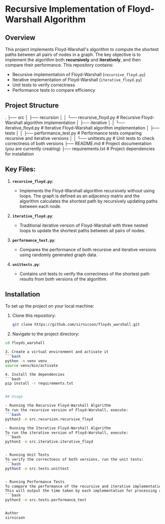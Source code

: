 # Recursive Implementation of Floyd-Warshall Algorithm

## Overview

This project implements Floyd-Warshall's algorithm to compute the shortest paths between all pairs of nodes in a graph. The key objective is to implement the algorithm both **recursively** and **iteratively**, and then compare their performance. This repository contains:

- Recursive implementation of Floyd-Warshall (`recursive_floyd.py`)
- Iterative implementation of Floyd-Warshall (`iterative_floyd.py`)
- Unit tests to verify correctness
- Performance tests to compare efficiency

## Project Structure

.
├── src
│   ├── recursion
│   │   └── recursive_floyd.py        # Recursive Floyd-Warshall algorithm implementation
│   ├── iterative
│   │   └── iterative_floyd.py        # Iterative Floyd-Warshall algorithm implementation
│   ├── tests
│   │   ├── performance_test.py       # Performance tests comparing recursive and iterative versions
│   │   └── unittests.py              # Unit tests to check correctness of both versions
├── README.md                         # Project documentation (you are currently creating)
├── requirements.txt                  # Project dependencies for installation




## Key Files:

1. **`recursive_floyd.py`**:
   - Implements the Floyd-Warshall algorithm recursively without using loops. The graph is defined as an adjacency matrix and the algorithm calculates the shortest path by recursively updating paths between each node.

2. **`iterative_floyd.py`**:
   - Traditional iterative version of Floyd-Warshall with three nested loops to update the shortest paths between all pairs of nodes.

3. **`performance_test.py`**:
   - Compares the performance of both recursive and iterative versions using randomly generated graph data.

4. **`unittests.py`**:
   - Contains unit tests to verify the correctness of the shortest path results from both versions of the algorithm.

## Installation

To set up the project on your local machine:

1. Clone this repository:
   ```bash
   git clone https://github.com/sirnicson/floyds_warshall.git

2. Navigate to the project directory:
```bash
cd floyds_warshall

3. Create a virtual environment and activate it
```bash
python -m venv venv
source venv/bin/activate

4. Install the dependencies
```bash
pip install -r requirements.txt


## Usage

- Running the Recursive Floyd-Warshall Algorithm
To run the recursive version of Floyd-Warshall, execute:
```bash
python3 -m src.recursion.recursive_floyd

- Running the Iterative Floyd-Warshall Algorithm
To run the iterative version of Floyd-Warshall, execute:
```bash
python3 -m src.iterative.iterative_floyd


- Running Unit Tests
To verify the correctness of both versions, run the unit tests:
```bash
python3 -m src.tests.unittest


- Running Performance Tests
To compare the performance of the recursive and iterative implementations, run the performance test script:
This will output the time taken by each implementation for processing a randomly generated graph.
```bash
python3 -m src.tests.performance_test


Author
sirnicson
